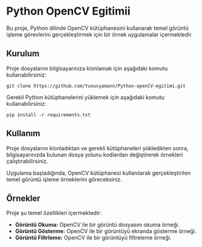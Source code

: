 <!DOCTYPE html>
<html lang="en">
<head>
    <meta charset="UTF-8">
    <meta name="viewport" content="width=device-width, initial-scale=1.0">
   
</head>
<body>

<h1>Python OpenCV Egitimii</h1>

<p>Bu proje, Python dilinde OpenCV kütüphanesini kullanarak temel görüntü işleme görevlerini gerçekleştirmek için bir örnek uygulamalar içermektedir.</p>

<h2>Kurulum</h2>

<p>Proje dosyalarını bilgisayarınıza klonlamak için aşağıdaki komutu kullanabilirsiniz:</p>

<pre><code>git clone https://github.com/Yunusyamann/Python-openCV-egitimi.git</code></pre>

<p>Gerekli Python kütüphanelerini yüklemek için aşağıdaki komutu kullanabilirsiniz:</p>

<pre><code>pip install -r requirements.txt</code></pre>

<h2>Kullanım</h2>

<p>Proje dosyalarını klonladıktan ve gerekli kütüphaneleri yükledikten sonra, bilgisayarınızda bulunan dosya yolunu kodlardan değiştirerek  örnekleri çalıştırabilirsiniz. </p>


<p>Uygulama başladığında, OpenCV kütüphanesi kullanılarak gerçekleştirilen temel görüntü işleme örneklerini göreceksiniz.</p>

<h2>Örnekler</h2>

<p>Proje şu temel özellikleri içermektedir:</p>

<ul>
    <li><strong>Görüntü Okuma:</strong> OpenCV ile bir görüntü dosyasını okuma örneği.</li>
    <li><strong>Görüntü Gösterme:</strong> OpenCV ile bir görüntüyü ekranda gösterme örneği.</li>
    <li><strong>Görüntü Filtrleme:</strong> OpenCV ile bir görüntüyü filtreleme örneği.</li>
</ul>

</body>
</html>
